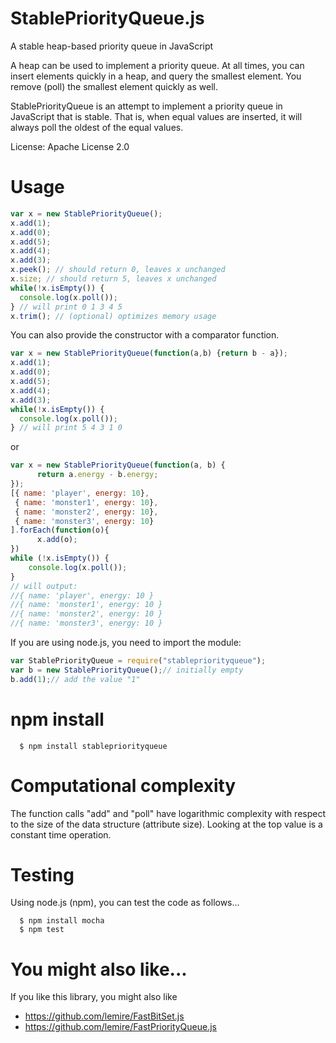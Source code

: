 # StablePriorityQueue.js
A stable heap-based priority queue in JavaScript

A heap can be used to implement a priority queue. At all times, you can insert
elements quickly in a heap, and query the smallest element. You remove (poll)
the smallest element quickly as well.

StablePriorityQueue is an attempt to implement a priority queue
in JavaScript that is stable. That is, when equal values are inserted, it will always poll the oldest of the equal values.

License: Apache License 2.0

Usage
===

```javascript
var x = new StablePriorityQueue();
x.add(1);
x.add(0);
x.add(5);
x.add(4);
x.add(3);
x.peek(); // should return 0, leaves x unchanged
x.size; // should return 5, leaves x unchanged
while(!x.isEmpty()) {
  console.log(x.poll());
} // will print 0 1 3 4 5
x.trim(); // (optional) optimizes memory usage
```

You can also provide the constructor with a comparator function.


```javascript
var x = new StablePriorityQueue(function(a,b) {return b - a});
x.add(1);
x.add(0);
x.add(5);
x.add(4);
x.add(3);
while(!x.isEmpty()) {
  console.log(x.poll());
} // will print 5 4 3 1 0
```

or


```javascript
var x = new StablePriorityQueue(function(a, b) {
      return a.energy - b.energy;
});
[{ name: 'player', energy: 10},
 { name: 'monster1', energy: 10},
 { name: 'monster2', energy: 10},
 { name: 'monster3', energy: 10}
].forEach(function(o){
      x.add(o);
})
while (!x.isEmpty()) {
    console.log(x.poll());
}
// will output:
//{ name: 'player', energy: 10 }
//{ name: 'monster1', energy: 10 }
//{ name: 'monster2', energy: 10 }
//{ name: 'monster3', energy: 10 }
```


If you are using node.js, you need to import the module:

```javascript
var StablePriorityQueue = require("stablepriorityqueue");
var b = new StablePriorityQueue();// initially empty
b.add(1);// add the value "1"
```
npm install
===

      $ npm install stablepriorityqueue

Computational complexity
===

The function calls "add" and "poll" have logarithmic complexity with respect
to the size of the data structure (attribute size). Looking at the top value
is a constant time operation.



Testing
===

Using node.js (npm), you can test the code as follows...

      $ npm install mocha
      $ npm test

You might also like...
===

If you like this library, you might also like
- https://github.com/lemire/FastBitSet.js
- https://github.com/lemire/FastPriorityQueue.js
